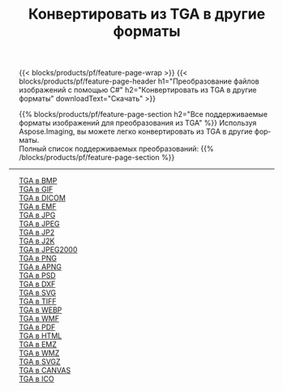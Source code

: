 ﻿---
title: Конвертировать из TGA в другие форматы 
weight: 3920
url: /ru/net/conversion/from/tga 
lang: ru
langdirlevel: 2
locales: zh-hans,ja,it,ru,de,es,fr,nl,id,lt,pl,pt,vi,tr,ko,zh-hant,ar,hi,th,sv,cs,uk,he
description: Используя Aspose.Imaging, вы можете легко конвертировать из TGA в другие форматы.
---

{{< blocks/products/pf/feature-page-wrap >}}
{{< blocks/products/pf/feature-page-header h1="Преобразование файлов изображений с помощью C#" h2="Конвертировать из TGA в другие форматы" downloadText="Скачать" >}}


{{% blocks/products/pf/feature-page-section  h2="Все поддерживаемые форматы изображений для преобразования из TGA" %}}
Используя Aspose.Imaging, вы можете легко конвертировать из TGA в другие форматы.
<br/>
Полный список поддерживаемых преобразований:
{{% /blocks/products/pf/feature-page-section %}}
<div class="container-fluid productfamilypage bg-gray">
    <div class="convertypes bg-gray agp-content section">
        <div class="container">
		<hr style="margin-left:-20px;"/>
		<div class="row other-converters">
		    <div class='col-md-2 other-converter remove-lp remove-rp'><a href="/imaging/ru/net/conversion/tga-to-bmp" >TGA в BMP</a></div><div class='col-md-2 other-converter remove-lp remove-rp'><a href="/imaging/ru/net/conversion/tga-to-gif" >TGA в GIF</a></div><div class='col-md-2 other-converter remove-lp remove-rp'><a href="/imaging/ru/net/conversion/tga-to-dicom" >TGA в DICOM</a></div><div class='col-md-2 other-converter remove-lp remove-rp'><a href="/imaging/ru/net/conversion/tga-to-emf" >TGA в EMF</a></div><div class='col-md-2 other-converter remove-lp remove-rp'><a href="/imaging/ru/net/conversion/tga-to-jpg" >TGA в JPG</a></div><div class='col-md-2 other-converter remove-lp remove-rp'><a href="/imaging/ru/net/conversion/tga-to-jpeg" >TGA в JPEG</a></div><div class='col-md-2 other-converter remove-lp remove-rp'><a href="/imaging/ru/net/conversion/tga-to-jp2" >TGA в JP2</a></div><div class='col-md-2 other-converter remove-lp remove-rp'><a href="/imaging/ru/net/conversion/tga-to-j2k" >TGA в J2K</a></div><div class='col-md-2 other-converter remove-lp remove-rp'><a href="/imaging/ru/net/conversion/tga-to-jpeg2000" >TGA в JPEG2000</a></div><div class='col-md-2 other-converter remove-lp remove-rp'><a href="/imaging/ru/net/conversion/tga-to-png" >TGA в PNG</a></div><div class='col-md-2 other-converter remove-lp remove-rp'><a href="/imaging/ru/net/conversion/tga-to-apng" >TGA в APNG</a></div><div class='col-md-2 other-converter remove-lp remove-rp'><a href="/imaging/ru/net/conversion/tga-to-psd" >TGA в PSD</a></div><div class='col-md-2 other-converter remove-lp remove-rp'><a href="/imaging/ru/net/conversion/tga-to-dxf" >TGA в DXF</a></div><div class='col-md-2 other-converter remove-lp remove-rp'><a href="/imaging/ru/net/conversion/tga-to-svg" >TGA в SVG</a></div><div class='col-md-2 other-converter remove-lp remove-rp'><a href="/imaging/ru/net/conversion/tga-to-tiff" >TGA в TIFF</a></div><div class='col-md-2 other-converter remove-lp remove-rp'><a href="/imaging/ru/net/conversion/tga-to-webp" >TGA в WEBP</a></div><div class='col-md-2 other-converter remove-lp remove-rp'><a href="/imaging/ru/net/conversion/tga-to-wmf" >TGA в WMF</a></div><div class='col-md-2 other-converter remove-lp remove-rp'><a href="/imaging/ru/net/conversion/tga-to-pdf" >TGA в PDF</a></div><div class='col-md-2 other-converter remove-lp remove-rp'><a href="/imaging/ru/net/conversion/tga-to-html" >TGA в HTML</a></div><div class='col-md-2 other-converter remove-lp remove-rp'><a href="/imaging/ru/net/conversion/tga-to-emz" >TGA в EMZ</a></div><div class='col-md-2 other-converter remove-lp remove-rp'><a href="/imaging/ru/net/conversion/tga-to-wmz" >TGA в WMZ</a></div><div class='col-md-2 other-converter remove-lp remove-rp'><a href="/imaging/ru/net/conversion/tga-to-svgz" >TGA в SVGZ</a></div><div class='col-md-2 other-converter remove-lp remove-rp'><a href="/imaging/ru/net/conversion/tga-to-canvas" >TGA в CANVAS</a></div><div class='col-md-2 other-converter remove-lp remove-rp'><a href="/imaging/ru/net/conversion/tga-to-ico" >TGA в ICO</a></div>
                </div>
        </div>
    </div>
</div>
<br/>

